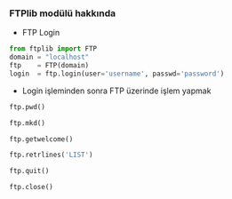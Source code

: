 ### FTPlib modülü hakkında

+ FTP Login

```python
from ftplib import FTP
domain = "localhost" 
ftp    = FTP(domain)
login  = ftp.login(user='username', passwd='password')

```

+ Login işleminden sonra FTP üzerinde işlem yapmak

```python
ftp.pwd()

ftp.mkd()

ftp.getwelcome()

ftp.retrlines('LIST')

ftp.quit()

ftp.close()


```
